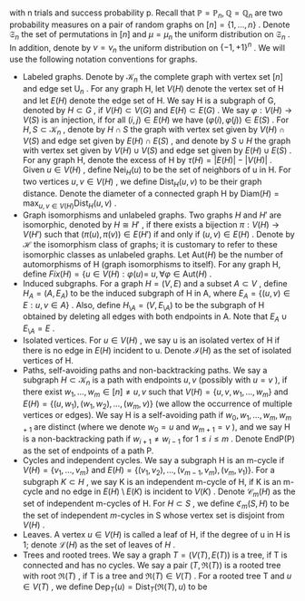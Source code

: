 with n trials and success probability p. Recall that  $\mathbb{P} = \mathbb{P}_n, \mathbb{Q} = \mathbb{Q}_n$  are two probability measures on a pair of random graphs on  $[n] = \{1, \ldots, n\}$ . Denote  $\mathfrak{S}_n$  the set of permutations in  $[n]$  and  $\mu = \mu_n$  the uniform distribution on  $\mathfrak{S}_n$ . In addition, denote by  $\nu = \nu_n$  the uniform distribution on  $\{-1,+1\}^n$ . We will use the following notation conventions for graphs.

- Labeled graphs. Denote by  $\mathcal{K}_n$  the complete graph with vertex set  $[n]$  and edge set  $\mathrm{U}_n$ . For any graph H, let  $V(H)$  denote the vertex set of H and let  $E(H)$  denote the edge set of H. We say H is a subgraph of G, denoted by  $H \subset G$ , if  $V(H) \subset V(G)$  and  $E(H) \subset E(G)$ . We say  $\varphi: V(H) \to V(S)$  is an injection, if for all  $(i,j) \in E(H)$  we have  $(\varphi(i), \varphi(j)) \in E(S)$ . For  $H, S \subset \mathcal{K}_n$ , denote by  $H \cap S$  the graph with vertex set given by  $V(H) \cap V(S)$  and edge set given by  $E(H) \cap E(S)$ , and denote by  $S \cup H$  the graph with vertex set given by  $V(H) \cup V(S)$  and edge set given by  $E(H) \cup E(S)$ . For any graph H, denote the excess of H by  $\tau(H) = |E(H)| - |V(H)|$ . Given  $u \in V(H)$ , define  $\text{Nei}_H(u)$  to be the set of neighbors of u in H. For two vertices  $u, v \in V(H)$ , we define  $\text{Dist}_H(u, v)$  to be their graph distance. Denote the diameter of a connected graph H by  $\mathsf{Diam}(H) = \max_{u,v \in V(H)} \mathsf{Dist}_H(u,v)$ .
- Graph isomorphisms and unlabeled graphs. Two graphs  $H$  and  $H'$  are isomorphic, denoted by  $H \cong H'$ , if there exists a bijection  $\pi: V(H) \to V(H')$  such that  $(\pi(u), \pi(v)) \in E(H')$  if and only if  $(u, v) \in E(H)$ . Denote by  $\mathcal{H}$  the isomorphism class of graphs; it is customary to refer to these isomorphic classes as unlabeled graphs. Let  $\text{Aut}(H)$  be the number of automorphisms of H (graph isomorphisms to itself). For any graph H, define  $Fix(H) = \{u \in V(H) : \varphi(u) =$  $u, \forall \varphi \in \text{Aut}(H)$ .
- Induced subgraphs. For a graph  $H = (V, E)$  and a subset  $A \subset V$ , define  $H_A = (A, E_A)$  to be the induced subgraph of H in A, where  $E_A = \{(u, v) \in E : u, v \in A\}$ . Also, define  $H_{\setminus A} = (V, E_{\setminus A})$  to be the subgraph of H obtained by deleting all edges with both endpoints in A. Note that  $E_A \cup E_{\setminus A} = E$ .
- Isolated vertices. For  $u \in V(H)$ , we say u is an isolated vertex of H if there is no edge in  $E(H)$  incident to u. Denote  $\mathcal{I}(H)$  as the set of isolated vertices of H.
- Paths, self-avoiding paths and non-backtracking paths. We say a subgraph  $H \subset \mathcal{K}_n$  is a path with endpoints  $u, v$  (possibly with  $u = v$ ), if there exist  $w_1, \ldots, w_m \in [n] \neq u, v$  such that  $V(H) = \{u, v, w_1, \dots, w_m\}$  and  $E(H) = \{(u, w_1), (w_1, w_2), \dots, (w_m, v)\}$  (we allow the occurrence of multiple vertices or edges). We say H is a self-avoiding path if  $w_0, w_1, \ldots, w_m, w_{m+1}$ are distinct (where we denote  $w_0 = u$  and  $w_{m+1} = v$ ), and we say H is a non-backtracking path if  $w_{i+1} \neq w_{i-1}$  for  $1 \leq i \leq m$ . Denote EndP(P) as the set of endpoints of a path P.
- Cycles and independent cycles. We say a subgraph H is an m-cycle if  $V(H) = \{v_1, \ldots, v_m\}$ and  $E(H) = \{(v_1, v_2), \ldots, (v_{m-1}, v_m), (v_m, v_1)\}.$  For a subgraph  $K \subset H$ , we say K is an independent m-cycle of H, if K is an m-cycle and no edge in  $E(H) \setminus E(K)$  is incident to  $V(K)$ . Denote  $\mathcal{C}_m(H)$  as the set of independent m-cycles of H. For  $H\subset S$ , we define  $\mathfrak{C}_m(S,H)$  to be the set of independent *m*-cycles in S whose vertex set is disjoint from  $V(H)$ .
- Leaves. A vertex  $u \in V(H)$  is called a leaf of H, if the degree of u in H is 1; denote  $\mathcal{L}(H)$  as the set of leaves of  $H$ .
- Trees and rooted trees. We say a graph  $T = (V(T), E(T))$  is a tree, if T is connected and has no cycles. We say a pair  $(T, \Re(T))$  is a rooted tree with root  $\Re(T)$ , if T is a tree and  $\Re(T) \in V(T)$ . For a rooted tree T and  $u \in V(T)$ , we define  $\mathsf{Dep}_T(u) = \mathsf{Dist}_T(\Re(T), u)$  to be